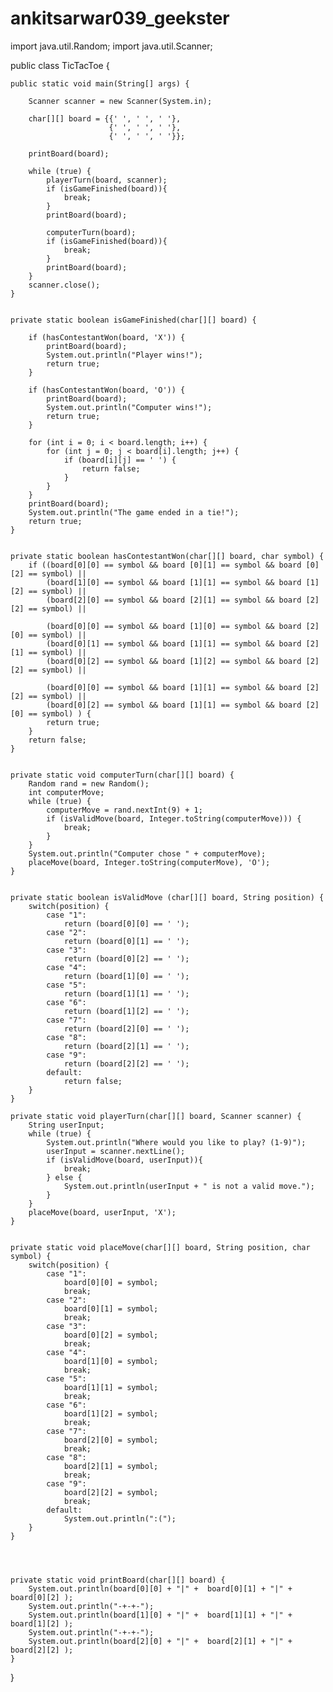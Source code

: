# ankitsarwar039_geekster

import java.util.Random;
import java.util.Scanner;

public class TicTacToe {

	public static void main(String[] args) {
		
		Scanner scanner = new Scanner(System.in);
		
		char[][] board = {{' ', ' ', ' '},
				 	      {' ', ' ', ' '}, 
				 	      {' ', ' ', ' '}};
		
		printBoard(board);
		
		while (true) {
			playerTurn(board, scanner);
			if (isGameFinished(board)){
				break;
			}
			printBoard(board);
			
			computerTurn(board);
			if (isGameFinished(board)){
				break;
			}
			printBoard(board);
		}
		scanner.close();
	}


	private static boolean isGameFinished(char[][] board) {
		
		if (hasContestantWon(board, 'X')) {	
			printBoard(board);
			System.out.println("Player wins!");
			return true;
		}
		
		if (hasContestantWon(board, 'O')) {	
			printBoard(board);
			System.out.println("Computer wins!");
			return true;
		}
		
		for (int i = 0; i < board.length; i++) {
			for (int j = 0; j < board[i].length; j++) {
				if (board[i][j] == ' ') {
					return false;
				}
			}
		}
		printBoard(board);
		System.out.println("The game ended in a tie!");
		return true;
	}


	private static boolean hasContestantWon(char[][] board, char symbol) {
		if ((board[0][0] == symbol && board [0][1] == symbol && board [0][2] == symbol) ||
			(board[1][0] == symbol && board [1][1] == symbol && board [1][2] == symbol) ||
			(board[2][0] == symbol && board [2][1] == symbol && board [2][2] == symbol) ||
			
			(board[0][0] == symbol && board [1][0] == symbol && board [2][0] == symbol) ||
			(board[0][1] == symbol && board [1][1] == symbol && board [2][1] == symbol) ||
			(board[0][2] == symbol && board [1][2] == symbol && board [2][2] == symbol) ||
			
			(board[0][0] == symbol && board [1][1] == symbol && board [2][2] == symbol) ||
			(board[0][2] == symbol && board [1][1] == symbol && board [2][0] == symbol) ) {
			return true;
		}
		return false;
	}


	private static void computerTurn(char[][] board) {
		Random rand = new Random();
		int computerMove;
		while (true) {
			computerMove = rand.nextInt(9) + 1;
			if (isValidMove(board, Integer.toString(computerMove))) {
				break;
			}
		}
		System.out.println("Computer chose " + computerMove);
		placeMove(board, Integer.toString(computerMove), 'O');
	}


	private static boolean isValidMove (char[][] board, String position) {
		switch(position) {
			case "1":
				return (board[0][0] == ' ');
			case "2":
				return (board[0][1] == ' ');
			case "3":
				return (board[0][2] == ' ');
			case "4":
				return (board[1][0] == ' ');
			case "5":
				return (board[1][1] == ' ');
			case "6":
				return (board[1][2] == ' ');
			case "7":
				return (board[2][0] == ' ');
			case "8":
				return (board[2][1] == ' ');
			case "9":
				return (board[2][2] == ' ');
			default:
				return false;
		}
	}

	private static void playerTurn(char[][] board, Scanner scanner) {
		String userInput;
		while (true) {
			System.out.println("Where would you like to play? (1-9)");
			userInput = scanner.nextLine();
			if (isValidMove(board, userInput)){
				break;
			} else {
				System.out.println(userInput + " is not a valid move.");
			}
		}
		placeMove(board, userInput, 'X');
	}


	private static void placeMove(char[][] board, String position, char symbol) {
		switch(position) {
			case "1":
				board[0][0] = symbol;
				break;
			case "2":
				board[0][1] = symbol;
				break;
			case "3":
				board[0][2] = symbol;
				break;
			case "4":
				board[1][0] = symbol;
				break;
			case "5":
				board[1][1] = symbol;
				break;
			case "6":
				board[1][2] = symbol;
				break;
			case "7":
				board[2][0] = symbol;
				break;
			case "8":
				board[2][1] = symbol;
				break;
			case "9":
				board[2][2] = symbol;
				break;
			default:
				System.out.println(":(");
		}
	}

	
	
	
	private static void printBoard(char[][] board) {
		System.out.println(board[0][0] + "|" +  board[0][1] + "|" +  board[0][2] );
		System.out.println("-+-+-");
		System.out.println(board[1][0] + "|" +  board[1][1] + "|" +  board[1][2] );
		System.out.println("-+-+-");
		System.out.println(board[2][0] + "|" +  board[2][1] + "|" +  board[2][2] );
	}
	
}
  
